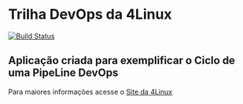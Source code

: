 # Trilha DevOps da 4Linux

<!-- Altere a Flag abaixo com sua URL do Travis -->
[![Build Status](https://travis-ci.org/adilsoncardoso/DevOpsLab-HelloWorld.svg?branch=master)](https://travis-ci.org/adilsoncardoso/DevOpsLab-HelloWorld)

## Aplicação criada para exemplificar o Ciclo de uma PipeLine DevOps


Para maiores informações acesse o [Site da 4Linux](https://www.4linux.com.br/cursos/devops)
